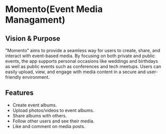 # Momento(Event Media Managament)

## Vision & Purpose
"Momento" aims to provide a seamless way for users to create, share, and interact with event-based media. By focusing on both private and public events, the app supports personal occasions like weddings and birthdays as well as public events such as conferences and tech meetups. Users can easily upload, view, and engage with media content in a secure and user-friendly environment.

## Features
- Create event albums.
- Upload photos/videos to event albums.
- Share albums with others.
- Follow other users and see their media.
- Like and comment on media posts.
